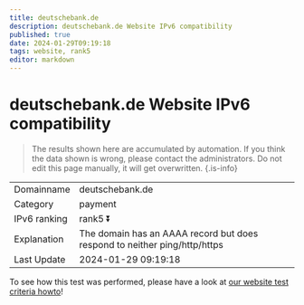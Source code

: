 ```yaml
---
title: deutschebank.de
description: deutschebank.de Website IPv6 compatibility
published: true
date: 2024-01-29T09:19:18
tags: website, rank5
editor: markdown
---
```


# deutschebank.de Website IPv6 compatibility

> The results shown here are accumulated by automation. If you think the data shown is wrong, please contact the administrators. 
> Do not edit this page manually, it will get overwritten.
{.is-info}


|   |   |
| - | - |
| Domainname | deutschebank.de
| Category | payment |
| IPv6 ranking | rank5 :arrow_double_down: |
| Explanation | The domain has an AAAA record but does respond to neither ping/http/https |
| Last Update | 2024-01-29 09:19:18 |

To see how this test was performed, please have a look at [our website test criteria howto](/howto/testcriteria/website)!

